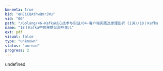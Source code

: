 ```yaml
---
bm-meta: true
bid: "eHJiCQAthwQmrJWu"
vid: "00"
path: "/Golang/46-Kafka核心技术与实战/04-客户端实践及原理剖析 (1讲)/18丨Kafka中位移提交那些事儿.pdf"
name: "18丨Kafka中位移提交那些事儿"
ext: pdf
visual: false
type: "unknown"
status: "unread"
progress: 2
---
```

undefined